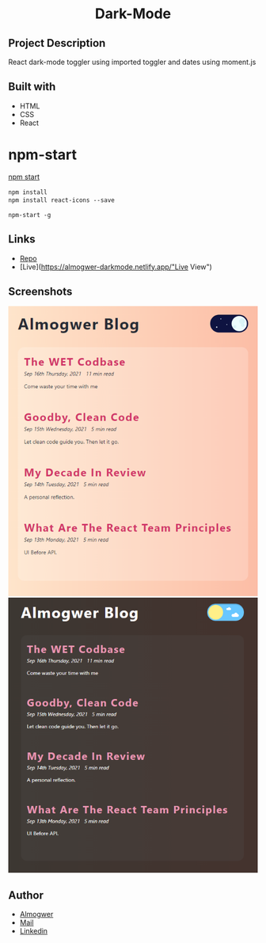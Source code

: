 <h1 align="center">Dark-Mode</h1>

## Project Description

React dark-mode toggler using imported toggler and dates using moment.js

## Built with

- HTML
- CSS
- React

# npm-start

[npm start](https://docs.npmjs.com/cli/v7/commands/npm-start)

```
npm install
npm install react-icons --save
```

```
npm-start -g

```

## Links

- [Repo](https://github.com/AlmogWer/dark-mode "DarkMode Repo")
- [Live](https://almogwer-darkmode.netlify.app/"Live View")

## Screenshots

![](img/Capture.PNG "Home Page")
![](img/Capture2.PNG "Home Page")

## Author

- [Almogwer](https://github.com/almogwer)
- [Mail](mailto:Almogish@gmail.com?Subject=Hi% "Hi!")
- [Linkedin](https://www.linkedin.com/in/almogwertzberger/)
